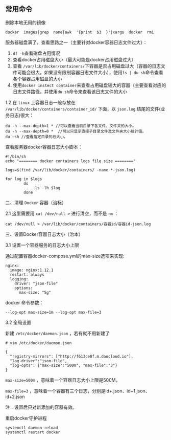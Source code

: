 ## 常用命令
删除本地无用的镜像

```
docker  images|grep  none|awk  '{print  $3  }'|xargs  docker  rmi
```

服务器磁盘满了，查看思路之一（主要针对docker容器日志文件过大）：

1. `df -h`查看磁盘占用情况
2. 查看docker占用磁盘大小（最大可能是docker占用磁盘过大）
3. 查看 `/var/lib/docker/containers/`下容器是否占用磁盘过大（容器的日志文件可能会很大，如果没有限制容器日志文件大小），使用`ls | du sh`命令查看各个容器占用磁盘的大小
4. 使用`docker instect container`来查看占用磁盘较大的容器（主要查看对应的日志文件路径，并使用`du sh`命令来查看该日志文件的大小

1.2 在 `linux` 上容器日志一般存放在 `/var/lib/docker/containers/container_id/` 下面，以 `json.log` 结尾的文件(业务日志)很大：

```
du -h --max-depth=1 * //可以查看当前目录下各文件、文件夹的大小。
du -h --max-depth=0 *  //可以只显示直接子目录文件及文件夹大小统计值。
du –sh //查看指定目录的总大小。
 ```

查看服务器docker容器日志大小脚本：
```
#!/bin/sh 
echo "======== docker containers logs file size ========"  

logs=$(find /var/lib/docker/containers/ -name *-json.log)  

for log in $logs  
        do  
             ls -lh $log   
        done
```

二、清理 `Docker` 容器（治标）

2.1 这里需要用 `cat /dev/null >` 进行清空，而不是 `rm` ：

```
cat /dev/null > /var/lib/docker/containers/容器id/容器id-json.log
```

三、设置Docker容器日志大小（治本）

3.1 设置一个容器服务的日志大小上限

通过配置容器docker-compose.yml的max-size选项来实现:
```
nginx: 
  image: nginx:1.12.1 
  restart: always 
  logging: 
    driver: "json-file"
    options: 
      max-size: "5g"
```
docker 命令参数：
```
--log-opt max-size=1m --log-opt max-file=3
```
 

3.2 全局设置

新建 `/etc/docker/daemon.json` ，若有就不用新建了

```
# vim /etc/docker/daemon.json

{
  "registry-mirrors": ["http://f613ce8f.m.daocloud.io"],
  "log-driver":"json-file",
  "log-opts": {"max-size":"500m", "max-file":"3"}
}
```

`max-size=500m` ，意味着一个容器日志大小上限是500M，

`max-file=3` ，意味着一个容器有三个日志，分别是id+.json、id+1.json、id+2.json

注：设置后只对新添加的容器有效。

 

重启docker守护进程

```
systemctl daemon-reload
systemctl restart docker
```